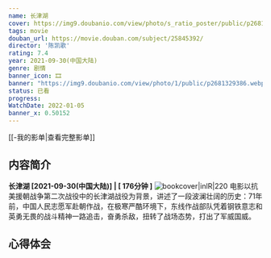 ```yaml
---
name: 长津湖
cover: https://img9.doubanio.com/view/photo/s_ratio_poster/public/p2681329386.webp
tags: movie
douban_url: https://movie.douban.com/subject/25845392/
director: '陈凯歌'
rating: 7.4
year: 2021-09-30(中国大陆)
genre: 剧情
banner_icon: 🎞
banner: "https://img9.doubanio.com/view/photo/1/public/p2681329386.webp"
status: 已看
progress: 
WatchDate: 2022-01-05 
banner_x: 0.50152
---
```

[[-我的影单|查看完整影单]]
## 内容简介
**长津湖 [2021-09-30(中国大陆)] | [ 176分钟 ]** ![bookcover|inlR|220](https://img9.doubanio.com/view/photo/s_ratio_poster/public/p2681329386.webp)
电影以抗美援朝战争第二次战役中的长津湖战役为背景，讲述了一段波澜壮阔的历史：71年前，中国人民志愿军赴朝作战，在极寒严酷环境下，东线作战部队凭着钢铁意志和英勇无畏的战斗精神一路追击，奋勇杀敌，扭转了战场态势，打出了军威国威。
## 心得体会

